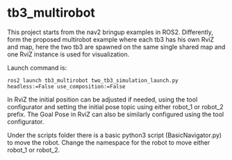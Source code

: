 # tb3_multirobot

This project starts from the nav2 bringup examples in ROS2. Differently, form the proposed multirobot example where each tb3 has his own RviZ and map, here the two
tb3 are spawned on the same single shared map and one RviZ instance is used for visualization.

Launch command is:

    ros2 launch tb3_multirobot two_tb3_simulation_launch.py headless:=False use_composition:=False 

In RviZ the initial position can be adjusted if needed, using the tool configurator and setting the initial pose topic using either robot_1 or robot_2 prefix. 
The Goal Pose in RviZ can also be similarly configured using the tool configurator.

Under the scripts folder there is a basic python3 script (BasicNavigator.py) to move the robot. Change the namespace for the robot to move either robot_1 or robot_2.
